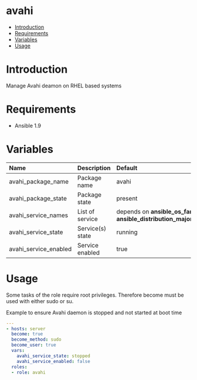 avahi
==========
- [Introduction](#introduction)
- [Requirements](#requirements)
- [Variables](#variables)
- [Usage](#usage)

# Introduction
Manage Avahi deamon on RHEL based systems

# Requirements

- Ansible 1.9

# Variables

| Name | Description | Default |
|:-----|:------------|:--------|
| avahi_package_name | Package name | avahi |
| avahi_package_state | Package state | present |
| avahi_service_names | List of service | depends on __ansible_os_family__ and __ansible_distribution_major_version__ |
| avahi_service_state | Service(s) state | running |
| avahi_service_enabled | Service enabled | true |

# Usage
Some tasks of the role require root privileges. Therefore become must be used
with either sudo or su.

Example to ensure Avahi daemon is stopped and not started at boot time
```yaml
---
- hosts: server
  become: true
  become_method: sudo
  become_user: true
  vars:
    avahi_service_state: stopped
    avahi_service_enabled: false
  roles:
  - role: avahi
```
